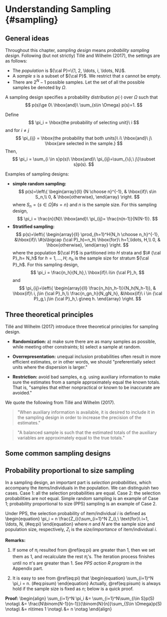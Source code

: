 # Understanding Sampling {#sampling}

## General ideas

Throughout this chapter, *sampling design* means *probability sampling design*. Following (but not strictly) Tillé and Wilhelm (2017), the settings are as follows:

- The *population* is ${\cal P}=\{1, 2, \ldots, i, \ldots, N\}$.
- A *sample* $s$ is a subset of ${\cal P}$. We restrict that $s$ cannot be empty.
- There are $2^N-1$ possible samples. Let the set of all the possible samples be denoted by $\Omega$.

A sampling design specifies a probability distribution $p(\cdot)$ over $\Omega$ such that
$$
p(s)\ge 0\ \hbox{and}\ \sum_{s\in \Omega} p(s)=1.
$$

Define 
$$
\pi_i = \hbox{the probability of selecting unit}\ i
$$
and for $i\neq j$
$$
\pi_{ij} = \hbox{the probability that both units}\ i\ \hbox{and}\ j\ \hbox{are selected in the sample.}
$$
Then,
$$
\pi_i = \sum_{i \in s}p(s)\ \hbox{and}\ \pi_{ij}=\sum_{\{i,\ j\}\subset s}p(s).
$$

Examples of sampling designs:

- **simple random sampling:**
$$
p(s)=\left\{
\begin{array}{ll}
{N \choose n}^{-1}, & \hbox{if}\ s\in S_n,\\
0, & \hbox{otherwise},
\end{array}
\right.
$$
where $S_n= \{s\in \Omega|\#s = n\}$ and $n$ is the sample size. For this sampling design, 
$$
\pi_i = \frac{n}{N}\ \hbox{and}\ \pi_{ij}= \frac{n(n-1)}{N(N-1)}.
$$
- **Stratified sampling:**
$$
p(s)=\left\{
\begin{array}{ll}
\prod_{h=1}^H{N_h \choose n_h}^{-1}, &\hbox{if}\ \#(s\bigcap {\cal P}_h)=n_h\ \hbox{for}\ h=1,\ldots, H,\\
0, & \hbox{otherwise},
\end{array}
\right.
$$
where the population ${\cal P}$ is partitioned into $H$ strata and $\# {\cal P}_h= N_h$ for $h=1, \ldots, H$; $n_h$ is the sample size for stratum ${\cal P}_h$. For this sampling design,
$$
\pi_i = \frac{n_h}{N_h},\ \hbox{if}\ i\in {\cal P}_h,
$$
and
$$
\pi_{ij}=\left\{
\begin{array}{ll}
\frac{n_h(n_h-1)}{N_h(N_h-1)}, & \hbox{if}\ i, j\in {\cal P}_h,\\
\frac{n_gn_h}{N_gN_h}, &\hbox{if}\ i \in {\cal P}_g,\ j\in {\cal P}_h,\ g\neq h.
\end{array}
\right.
$$

## Three theoretical principles

Tillé and Wilhelm (2017)
introduce three theoretical principles for sampling design.

- **Randomization:** a) make sure there are as many samples as possible, while meeting other constraints; b) select a sample at random.

- **Overrepresentation:** unequal inclusion probabilities often result in more efficient estimates, or in other words, we should "preferentially select units where the dispersion is larger."

- **Restriction:** avoid bad samples, e.g. using auxiliary information to make sure the estimates from a sample approximately equal the known totals. That is, "samples that either nonpractical or known to be inaccurate are avoided."

We quote the following from Tillé and Wilhelm (2017).

> "When auxiliary information is available, it is desired to include it in the sampling design in order to increase the precision of the estimates."
>

> "A balanced sample is such that the estimated totals of the auxiliary variables are approximately equal to the true totals."
>

## Some common sampling designs


## Probability proportional to size sampling 

In a sampling design, an important part is *selection probabilities*, which accompany the items/individuals in the population. We can distinguish two cases. Case 1: all the selection probabilities are equal. Case 2: the selection probabilities are not equal. Simple random sampling is an example of Case 1; probability proportional to size (PPS) sampling is an example of Case 2.

Under PPS, the selection probability of item/individual $i$ is defined as
\begin{equation}
\pi_i = n \frac{Z_i}{\sum_{i=1}^N Z_i},\ \text{for}\ i=1, \ldots, N,
(\#eq:pi)
\end{equation}
where $n$ and $N$ are the sample size and population size, respectively, $Z_i$ is the *size/importance* of item/individual $i$.

**Remarks:**

1. If some of $\pi_i$ resulted from \@ref(eq:pi) are greater than 1, then we set them as 1, and recalculate the rest $\pi_i$'s. The iteration process finishes until no $\pi$'s are greater than 1. See *PPS action R program* in the Appendix part. 

2. It is easy to see from \@ref(eq:pi) that
\begin{equation}
\sum_{i=1}^N \pi_i = n.
(\#eq:pisum)
\end{equation}
Actually, \@ref(eq:pisum) is always hold if the sample size is fixed as $n$; below is a quick proof.

**Proof:** 
\begin{align}
\sum_{i=1}^N \pi_i &= \sum_{i=1}^N\sum_{i\in S}p(S) \notag\\
&= \frac{N\binom{N-1}{n-1}}{\binom{N}{n}}\sum_{S\in \Omega}p(S) \notag\\
&= n\times 1 \notag\\
&= n \notag
\end{align}

